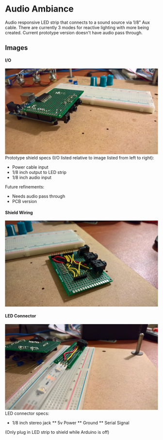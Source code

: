 # Audio Ambiance

Audio responsive LED strip that connects to a sound source via 1/8" Aux cable. There are currently 3 modes for reactive lighting with more being created. Current prototype version doesn't have audio pass through.

## Images

#### I/O
![](https://github.com/JGuzak/LAP/blob/master/AudioAmbiance/proto%20board%20images/shield%20io.jpg)
Prototype shield specs (I/O listed relative to image listed from left to right):
* Power cable input
* 1/8 inch output to LED strip
* 1/8 inch audio input

Future refinements:
* Needs audio pass through
* PCB version

#### Shield Wiring
![](https://github.com/JGuzak/LAP/blob/master/AudioAmbiance/proto%20board%20images/shield%20inside.jpg)

#### LED Connector
![](https://github.com/JGuzak/LAP/blob/master/AudioAmbiance/proto%20board%20images/led%20strip%20connection.jpg)
LED connector specs:
* 1/8 inch stereo jack
** 5v Power
** Ground
** Serial Signal

(Only plug in LED strip to shield while Arduino is off)

